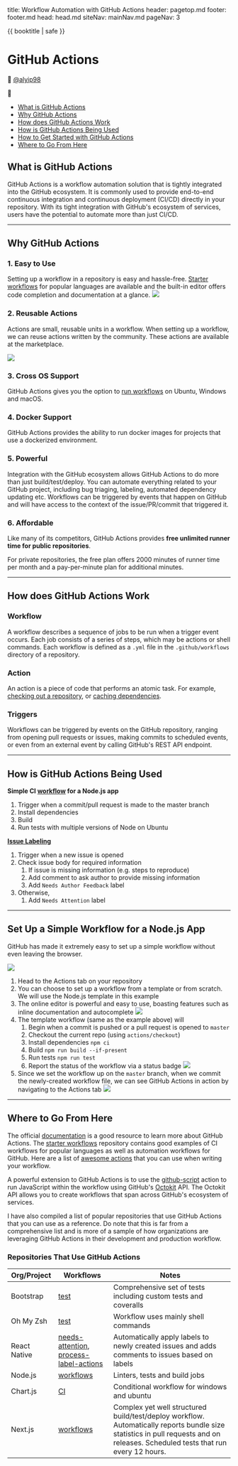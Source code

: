 <frontmatter>
  title: Workflow Automation with GitHub Actions
  header: pagetop.md
  footer: footer.md
  head: head.md
  siteNav: mainNav.md
  pageNav: 3
</frontmatter>

<div class="website-content">

{{ booktitle | safe }}

# GitHub Actions

📝 [@alyip98](https://github.com/alyip98)

🔎 

<box id="article-toc">

* [What is GitHub Actions‎](#what-is-github-actions)
* [Why GitHub Actions‎](#why-github-actions)
* [How does GitHub Actions Work‎](#how-does-github-actions-work)
* [How is GitHub Actions Being Used‎](#how-is-github-actions-being-used)
* [How to Get Started with GitHub Actions‎](#how-to-get-started-with-github-actions)
* [Where to Go From Here‎](#where-to-go-from-here)
</box>

## What is GitHub Actions
<!--Explain how X fits into the big picture of SE. Describe it relative to topics the reader is likely to know.-->
GitHub Actions is a workflow automation solution that is tightly integrated into the GitHub ecosystem. It is commonly used to provide end-to-end continuous integration and continuous deployment (CI/CD) directly in your repository. With its tight integration with GitHub's ecosystem of services, users have the potential to automate more than just CI/CD.

---

## Why GitHub Actions
<!--Motivate the reader to learn about X. Describe benefits of X to make the reader interested in X. Try to give a balanced view of by mentioning also WHY NOT X i.e., mention both advantages and disadvantages.-->

### 1. Easy to Use
Setting up a workflow in a repository is easy and hassle-free. [Starter workflows](https://github.com/actions/starter-workflows) for popular languages are available and the built-in editor offers code completion and documentation at a glance.
![](images/editor.png)

### 2. Reusable Actions
Actions are small, reusable units in a workflow. When setting up a workflow, we can reuse actions written by the community. These actions are available at the marketplace.


![](images/marketplace.png)



### 3. Cross OS Support
GitHub Actions gives you the option to [run workflows](https://help.github.com/en/actions/reference/virtual-environments-for-github-hosted-runners#supported-runners-and-hardware-resources) on Ubuntu, Windows and macOS.

### 4. Docker Support
GitHub Actions provides the ability to run docker images for projects that use a dockerized environment.

### 5. Powerful
Integration with the GitHub ecosystem allows GitHub Actions to do more than just build/test/deploy. You can automate everything related to your GitHub project, including bug triaging, labeling, automated dependency updating etc.
Workflows can be triggered by events that happen on GitHub and will have access to the context of the issue/PR/commit that triggered it. 

### 6. Affordable
Like many of its competitors, GitHub Actions provides **free unlimited runner time for public repositories**. 

For private repositories, the free plan offers 2000 minutes of runner time per month and a pay-per-minute plan for additional minutes.

---

## How does GitHub Actions Work
<!--This is a simple high-level overview of the tool to give the reader some concrete sense of X (as opposed to limiting to an entirely abstract description). It's useful to give concrete examples such as code examples. Do not try to 'teach' how to use the X (assuming your in the style of a tutorial. If the tool is worth learning, there must be good tutorials about it already.-->
### Workflow
A workflow describes a sequence of jobs to be run when a trigger event occurs. 
Each job consists of a series of steps, which may be actions or shell commands. 
Each workflow is defined as a `.yml` file in the `.github/workflows` directory of a repository.

### Action
An action is a piece of code that performs an atomic task. 
For example, [checking out a repository](https://github.com/actions/checkout), or [caching dependencies](https://github.com/actions/cache).

### Triggers
Workflows can be triggered by events on the GitHub repository, ranging from opening pull requests or issues, making commits to scheduled events, or even from an external event by calling GitHub's REST API endpoint.

---

## How is GitHub Actions Being Used

**Simple CI [workflow](https://github.com/actions/starter-workflows/blob/master/ci/node.js.yml) for a Node.js app**
1. Trigger when a commit/pull request is made to the master branch
2. Install dependencies
3. Build
4. Run tests with multiple versions of Node on Ubuntu

**[Issue Labeling](https://github.com/facebook/react-native/blob/master/.github/workflows/needs-attention.yml)**
1. Trigger when a new issue is opened
2. Check issue body for required information
    1. If issue is missing information (e.g. steps to reproduce) 
    2. Add comment to ask author to provide missing information
    3. Add `Needs Author Feedback` label
3. Otherwise,
    1. Add `Needs Attention` label

---

## Set Up a Simple Workflow for a Node.js App
<!--
Provide a learning path for the reader. Try to give one good learning path rather than many random resources.
--> 

GitHub has made it extremely easy to set up a simple workflow without even leaving the browser. 

![](images/actions-tab.png)

1. Head to the Actions tab on your repository
2. You can choose to set up a workflow from a template or from scratch. We will use the Node.js template in this example
3. The online editor is powerful and easy to use, boasting features such as inline documentation and autocomplete
![](images/editor.png)
4. The template workflow (same as the example above) will
    1. Begin when a commit is pushed or a pull request is opened to `master`
    2. Checkout the current repo (using `actions/checkout`)
    3. Install dependencies `npm ci`
    4. Build `npm run build --if-present`
    5. Run tests `npm run test`
    6. Report the status of the workflow via a status badge
    ![](images/status.png)
5. Since we set the workflow up on the `master` branch, when we commit the newly-created workflow file, we can see GitHub Actions in action by navigating to the Actions tab
    ![](images/progress.png)

---

## Where to Go From Here
<!--
Give more resources. Instead of listing a lot of links, provide a brief summary of what value each resource can provide the reader.
-->
The official [documentation](https://help.github.com/en/actions) is a good resource to learn more about GitHub Actions.
The [starter workflows](https://github.com/actions/starter-workflows) repository contains good examples of 
CI workflows for popular languages as well as automation workflows for GitHub.
Here are a list of [awesome actions](https://github.com/sdras/awesome-actions) that you can use when writing your workflow.
 

A powerful extension to GitHub Actions is to use the [github-script](https://github.com/actions/github-script) action 
to run JavaScript within the workflow using GitHub's [Octokit](https://octokit.github.io/rest.js/v17/) API. 
The Octokit API allows you to create workflows that span across GitHub's ecosystem of services.

I have also compiled a list of popular repositories that use GitHub Actions that you can use as a reference. Do note that this is far from a comprehensive list and is more of a sample of how organizations are leveraging GitHub Actions in their development and production workflow.

### Repositories That Use GitHub Actions

Org/Project | Workflows | Notes
--- | --- | ---
Bootstrap | [test](https://github.com/twbs/bootstrap/blob/master/.github/workflows/test.yml) | Comprehensive set of tests including custom tests and coveralls
Oh My Zsh | [test](https://github.com/ohmyzsh/ohmyzsh/blob/master/.github/workflows/main.yml) | Workflow uses mainly shell commands
React Native | [needs-attention](https://github.com/facebook/react-native/blob/master/.github/workflows/needs-attention.yml), [process-label-actions](https://github.com/facebook/react-native/blob/master/.github/workflows/process-label-actions.yml) | Automatically apply labels to newly created issues and adds comments to issues based on labels
Node.js | [workflows](https://github.com/nodejs/node/tree/master/.github/workflows) | Linters, tests and build jobs
Chart.js | [CI](https://github.com/chartjs/Chart.js/blob/master/.github/workflows/ci.yml) | Conditional workflow for windows and ubuntu
Next.js | [workflows](https://github.com/zeit/next.js/tree/canary/.github/workflows) | Complex yet well structured build/test/deploy workflow. Automatically reports bundle size statistics in pull requests and on releases. Scheduled tests that run every 12 hours.
